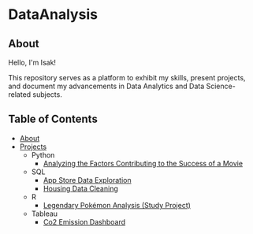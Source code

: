 # DataAnalysis

## About

Hello, I'm Isak!  

This repository serves as a platform to exhibit my skills, present projects, and document my advancements in Data Analytics and Data Science-related subjects.

## Table of Contents
- [About](https://github.com/isakhugosson/DataAnalysis/blob/main/README.md#about)
- [Projects]()
  - Python
    - [Analyzing the Factors Contributing to the Success of a Movie]()
  - SQL
    - [App Store Data Exploration]()
    - [Housing Data Cleaning]()
  - R
    - [Legendary Pokémon Analysis (Study Project)]()
  - Tableau
    - [Co2 Emission Dashboard](https://public.tableau.com/app/profile/isak.hugosson/viz/Co2EmissionDashboard_16991278146540/Dashboard1?publish=yes)

